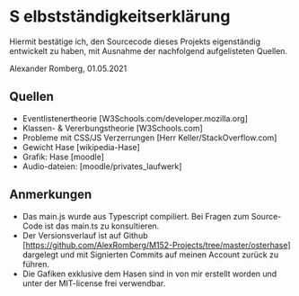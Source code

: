 # S elbstständigkeitserklärung
Hiermit bestätige ich, den Sourcecode dieses Projekts eigenständig entwickelt zu haben, mit Ausnahme der nachfolgend aufgelisteten Quellen.

Alexander Romberg, 01.05.2021

## Quellen
- Eventlistenertheorie [W3Schools.com/developer.mozilla.org]
- Klassen- & Vererbungstheorie [W3Schools.com]
- Probleme mit CSS/JS Verzerrungen [Herr Keller/StackOverflow.com]
- Gewicht Hase [wikipedia-Hase]
- Grafik: Hase [moodle]
- Audio-dateien: [moodle/privates_laufwerk]

## Anmerkungen
- Das main.js wurde aus Typescript compiliert. Bei Fragen zum Source-Code ist das main.ts zu kon­sul­tie­ren.
- Der Versionsverlauf ist auf Github [https://github.com/AlexRomberg/M152-Projects/tree/master/osterhase] dargelegt und mit Signierten Commits auf meinen Account zurück zu führen.
- Die Gafiken exklusive dem Hasen sind in von mir erstellt worden und unter der MIT-license frei verwendbar.